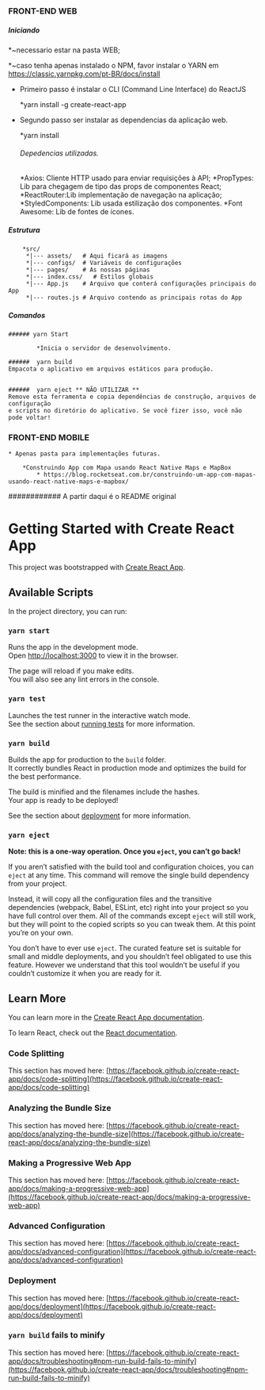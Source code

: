### FRONT-END WEB

##### Iniciando

*~necessario estar na pasta WEB;
	
*~caso tenha apenas instalado o NPM, favor instalar o YARN em https://classic.yarnpkg.com/pt-BR/docs/install

* Primeiro passo é instalar o CLI (Command Line Interface) do ReactJS
	
	*yarn install -g create-react-app
	
* Segundo passo ser instalar as dependencias da aplicação web. 
	
	*yarn install 

	###### Depedencias utilizadas. 	
	*Axios: Cliente HTTP usado para enviar requisições à API;
	*PropTypes: Lib para chegagem de tipo das props de componentes React;
	*ReactRouter:Lib implementação de navegação na aplicação;
	*StyledComponents: Lib usada estilização dos componentes.
	*Font Awesome: Lib de fontes de ícones.


##### Estrutura
	
		*src/
		 *|--- assets/   # Aqui ficará as imagens
		 *|--- configs/  # Variáveis de configurações
		 *|--- pages/    # As nossas páginas 
		 *|--- index.css/   # Estilos globais
		 *|--- App.js    # Arquivo que conterá configurações principais do App
		 *|--- routes.js # Arquivo contendo as principais rotas do App
		 
##### Comandos
	
	###### yarn Start
			
			*Inicia o servidor de desenvolvimento.

	######	yarn build
    Empacota o aplicativo em arquivos estáticos para produção.


	######  yarn eject ** NÃO UTILIZAR ** 
    Remove esta ferramenta e copia dependências de construção, arquivos de configuração
    e scripts no diretório do aplicativo. Se você fizer isso, você não pode voltar!
	
	
	
### FRONT-END MOBILE

	* Apenas pasta para implementações futuras.
	
		*Construindo App com Mapa usando React Native Maps e MapBox
			* https://blog.rocketseat.com.br/construindo-um-app-com-mapas-usando-react-native-maps-e-mapbox/



############ A partir daqui é o README original
# Getting Started with Create React App

This project was bootstrapped with [Create React App](https://github.com/facebook/create-react-app).

## Available Scripts

In the project directory, you can run:

### `yarn start`

Runs the app in the development mode.\
Open [http://localhost:3000](http://localhost:3000) to view it in the browser.

The page will reload if you make edits.\
You will also see any lint errors in the console.

### `yarn test`

Launches the test runner in the interactive watch mode.\
See the section about [running tests](https://facebook.github.io/create-react-app/docs/running-tests) for more information.

### `yarn build`

Builds the app for production to the `build` folder.\
It correctly bundles React in production mode and optimizes the build for the best performance.

The build is minified and the filenames include the hashes.\
Your app is ready to be deployed!

See the section about [deployment](https://facebook.github.io/create-react-app/docs/deployment) for more information.

### `yarn eject`

**Note: this is a one-way operation. Once you `eject`, you can’t go back!**

If you aren’t satisfied with the build tool and configuration choices, you can `eject` at any time. This command will remove the single build dependency from your project.

Instead, it will copy all the configuration files and the transitive dependencies (webpack, Babel, ESLint, etc) right into your project so you have full control over them. All of the commands except `eject` will still work, but they will point to the copied scripts so you can tweak them. At this point you’re on your own.

You don’t have to ever use `eject`. The curated feature set is suitable for small and middle deployments, and you shouldn’t feel obligated to use this feature. However we understand that this tool wouldn’t be useful if you couldn’t customize it when you are ready for it.

## Learn More

You can learn more in the [Create React App documentation](https://facebook.github.io/create-react-app/docs/getting-started).

To learn React, check out the [React documentation](https://reactjs.org/).

### Code Splitting

This section has moved here: [https://facebook.github.io/create-react-app/docs/code-splitting](https://facebook.github.io/create-react-app/docs/code-splitting)

### Analyzing the Bundle Size

This section has moved here: [https://facebook.github.io/create-react-app/docs/analyzing-the-bundle-size](https://facebook.github.io/create-react-app/docs/analyzing-the-bundle-size)

### Making a Progressive Web App

This section has moved here: [https://facebook.github.io/create-react-app/docs/making-a-progressive-web-app](https://facebook.github.io/create-react-app/docs/making-a-progressive-web-app)

### Advanced Configuration

This section has moved here: [https://facebook.github.io/create-react-app/docs/advanced-configuration](https://facebook.github.io/create-react-app/docs/advanced-configuration)

### Deployment

This section has moved here: [https://facebook.github.io/create-react-app/docs/deployment](https://facebook.github.io/create-react-app/docs/deployment)

### `yarn build` fails to minify

This section has moved here: [https://facebook.github.io/create-react-app/docs/troubleshooting#npm-run-build-fails-to-minify](https://facebook.github.io/create-react-app/docs/troubleshooting#npm-run-build-fails-to-minify)
